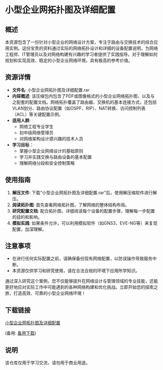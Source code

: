 # 小型企业网拓扑图及详细配置

## 概述

本资源包含了一份针对小型企业的网络设计方案，专注于路由与交换技术的综合应用实例。这份宝贵的资料通过实际的网络拓扑设计和详细的设备配置说明，为网络工程师、IT管理员以及对网络构建有兴趣的学习者提供了实践指导。对于理解如何规划和实现高效、稳定的小型企业网络环境，具有极高的参考价值。

## 资源详情

- **文件名**: 小型企业网拓扑图及详细配置.rar
- **内容概述**: 该压缩包内包含了PDF或图像格式的小型企业网络拓扑图，以及与之配套的配置文档。网络拓扑覆盖了路由器、交换机的基本连接方式，还包括VLAN划分、路由协议配置（如OSPF、RIP）、NAT转换、访问控制列表（ACL）等关键配置示例。
- **适用人群**:
  - 网络工程专业学生
  - 初中级网络管理员
  - 对网络架构设计感兴趣的技术人员
- **学习目标**：
  - 掌握小型企业网络设计的基础原则
  - 学习并实践交换与路由设备的基本配置
  - 理解网络分段和安全控制策略

## 使用指南

1. **解压文件**: 下载“小型企业网拓扑图及详细配置.rar”后，使用解压缩软件进行解压。
2. **阅读拓扑图**: 首先查看网络拓扑图，了解网络的整体结构布局。
3. **研究配置文档**: 配合拓扑图，详细阅读每个设备的配置步骤，理解每一步配置的目的和影响。
4. **模拟实践**: 如果条件允许，可以利用模拟软件（如GNS3、EVE-NG等）来复现配置，加深理解。

## 注意事项

- 在进行任何实际配置之前，请确保备份现有网络配置，以防误操作导致服务中断。
- 本资源仅供学习和研究使用，请在合法合规的环境下应用所学知识。

通过深入研究这个案例，您不仅能够提升在网络设计与管理领域的专业技能，还能更好地应对实际工作中可能遇到的各种网络构建和优化挑战。立即开始您的探索之旅，打造高效、可靠的小型企业网络环境！

## 下载链接
[小型企业网拓扑图及详细配置](https://pan.quark.cn/s/bfb621ebc6a1) 

(备用: [备用下载](https://pan.baidu.com/s/198VsoBzyFzTcduYBGKv9Vw?pwd=1234))

## 说明

该仓库仅用于学习交流，请勿用于商业用途。
